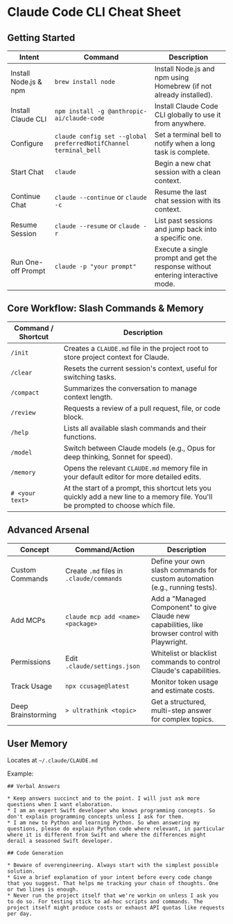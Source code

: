 # Claude Code CLI Cheat Sheet

## Getting Started

| Intent | Command | Description |
|---|---|---|
| Install Node.js & npm | `brew install node` | Install Node.js and npm using Homebrew (if not already installed). |
| Install Claude CLI | `npm install -g @anthropic-ai/claude-code` | Install Claude Code CLI globally to use it from anywhere. |
| Configure | `claude config set --global preferredNotifChannel terminal_bell` | Set a terminal bell to notify when a long task is complete. |
| Start Chat | `claude` | Begin a new chat session with a clean context. |
| Continue Chat | `claude --continue` or `claude -c` | Resume the last chat session with its context. |
| Resume Session | `claude --resume` or `claude -r` | List past sessions and jump back into a specific one. |
| Run One-off Prompt | `claude -p "your prompt"` | Execute a single prompt and get the response without entering interactive mode. |

## Core Workflow: Slash Commands & Memory

| Command / Shortcut | Description |
|---|---|
| `/init` | Creates a `CLAUDE.md` file in the project root to store project context for Claude. |
| `/clear` | Resets the current session's context, useful for switching tasks. |
| `/compact` | Summarizes the conversation to manage context length. |
| `/review` | Requests a review of a pull request, file, or code block. |
| `/help` | Lists all available slash commands and their functions. |
| `/model` | Switch between Claude models (e.g., Opus for deep thinking, Sonnet for speed). |
| `/memory` | Opens the relevant `CLAUDE.md` memory file in your default editor for more detailed edits. |
| `# <your text>` | At the start of a prompt, this shortcut lets you quickly add a new line to a memory file. You'll be prompted to choose which file. |

## Advanced Arsenal

| Concept | Command/Action | Description |
|---|---|---|
| Custom Commands | Create `.md` files in `.claude/commands` | Define your own slash commands for custom automation (e.g., running tests). |
| Add MCPs | `claude mcp add <name> <package>` | Add a "Managed Component" to give Claude new capabilities, like browser control with Playwright. |
| Permissions | Edit `.claude/settings.json` | Whitelist or blacklist commands to control Claude's capabilities. |
| Track Usage | `npx ccusage@latest` | Monitor token usage and estimate costs. |
| Deep Brainstorming| `> ultrathink <topic>` | Get a structured, multi-step answer for complex topics. |

## User Memory

Locates at `~/.claude/CLAUDE.md`

Example:

```
## Verbal Answers

* Keep answers succinct and to the point. I will just ask more questions when I want elaboration.
* I am an expert Swift developer who knows programming concepts. So don't explain programming concepts unless I ask for them.
* I am new to Python and learning Python. So when answering my questions, please do explain Python code where relevant, in particular where it is different from Swift and where the differences might derail a seasoned Swift developer.

## Code Generation

* Beware of overengineering. Always start with the simplest possible solution.
* Give a brief explanation of your intent before every code change that you suggest. That helps me tracking your chain of thoughts. One or two lines is enough.
* Never run the project itself that we're workin on unless I ask you to do so. For testing stick to ad-hoc scripts and commands. The project itself might produce costs or exhaust API quotas like requests per day.
```